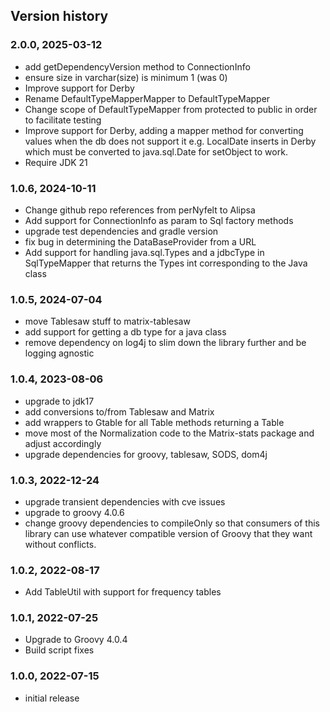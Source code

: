 ## Version history

### 2.0.0, 2025-03-12
- add getDependencyVersion method to ConnectionInfo
- ensure size in varchar(size) is minimum 1 (was 0)
- Improve support for Derby
- Rename DefaultTypeMapperMapper to DefaultTypeMapper
- Change scope of DefaultTypeMapper from protected to public in order to facilitate testing
- Improve support for Derby, adding a mapper method for converting values when the db does not support it
e.g. LocalDate inserts in Derby which must be converted to java.sql.Date for setObject to work.
- Require JDK 21

### 1.0.6, 2024-10-11
- Change github repo references from perNyfelt to Alipsa
- Add support for ConnectionInfo as param to Sql factory methods
- upgrade test dependencies and gradle version
- fix bug in determining the DataBaseProvider from a URL
- Add support for handling java.sql.Types and a jdbcType in SqlTypeMapper
  that returns the Types int corresponding to the Java class

### 1.0.5, 2024-07-04
- move Tablesaw stuff to matrix-tablesaw
- add support for getting a db type for a java class
- remove dependency on log4j to slim down the library further and be logging agnostic

### 1.0.4, 2023-08-06
- upgrade to jdk17
- add conversions to/from Tablesaw and Matrix
- add wrappers to Gtable for all Table methods returning a Table
- move most of the Normalization code to the Matrix-stats package and adjust accordingly
- upgrade dependencies for groovy, tablesaw, SODS, dom4j

### 1.0.3, 2022-12-24
- upgrade transient dependencies with cve issues
- upgrade to groovy 4.0.6
- change groovy dependencies to compileOnly so that consumers of this library
  can use whatever compatible version of Groovy that they want without conflicts.

### 1.0.2, 2022-08-17
- Add TableUtil with support for frequency tables

### 1.0.1, 2022-07-25
- Upgrade to Groovy 4.0.4
- Build script fixes

### 1.0.0, 2022-07-15
- initial release